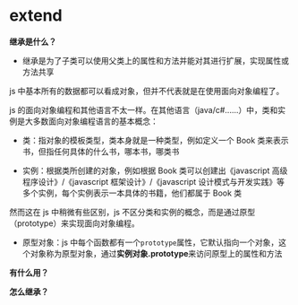 # extend

**继承是什么？**

-   继承是为了子类可以使用父类上的属性和方法并能对其进行扩展，实现属性或方法共享

js 中基本所有的数据都可以看成对象，但并不代表就是在使用面向对象编程了。

js 的面向对象编程和其他语言不太一样。在其他语言（java/c#......）中，类和实例是大多数面向对象编程语言的基本概念：

-   类：指对象的模板类型，类本身就是一种类型，例如定义一个 Book 类来表示书，但指任何具体的什么书，哪本书，哪类书

-   实例：根据类所创建的对象，例如根据 Book 类可以创建出《javascript 高级程序设计》/《javascript 框架设计》/《javascript 设计模式与开发实践》等多个实例，每个实例表示一本具体的书籍，他们都属于 Book 类

然而这在 js 中稍微有些区别，js 不区分类和实例的概念，而是通过原型（prototype）来实现面向对象编程。

-   原型对象：js 中每个函数都有一个`prototype`属性，它默认指向一个对象，这个对象称为原型对象，通过**实例对象.prototype**来访问原型上的属性和方法

**有什么用？**

**怎么继承？**
